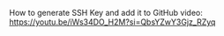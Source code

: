 How to generate SSH Key and add it to GitHub video: https://youtu.be/iWs34DO_H2M?si=QbsYZwY3Gjz_RZyq
